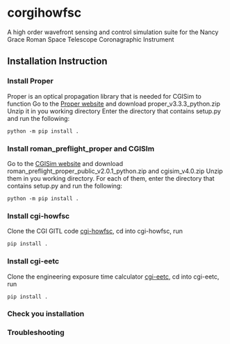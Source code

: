 # corgihowfsc
A high order wavefront sensing and control simulation suite for the Nancy Grace Roman Space Telescope Coronagraphic Instrument

## Installation Instruction

### Install Proper
Proper is an optical propagation library that is needed for CGISim to function
Go to the [Proper website](https://sourceforge.net/projects/proper-library/) and download proper_v3.3.3_python.zip
Unzip it in you working directory
Enter the directory that contains setup.py and run the following: 
```
python -m pip install .
```
### Install roman_preflight_proper and CGISIm
Go to the [CGISim website](https://sourceforge.net/projects/cgisim/) and download roman_preflight_proper_public_v2.0.1_python.zip and cgisim_v4.0.zip
Unzip them in you working directory. For each of them, enter the directory that contains setup.py and run the following: 
```
python -m pip install .
```

### Install cgi-howfsc

Clone the CGI GITL code [cgi-howfsc](https://github.com/roman-corgi/cgi-howfsc), cd into cgi-howfsc, run
```
pip install .
```

### Install cgi-eetc

Clone the engineering exposure time calculator [cgi-eetc](https://github.com/nasa-jpl/cgi-eetc), cd into cgi-eetc, run
```
pip install .
```

### Check you installation



### Troubleshooting
